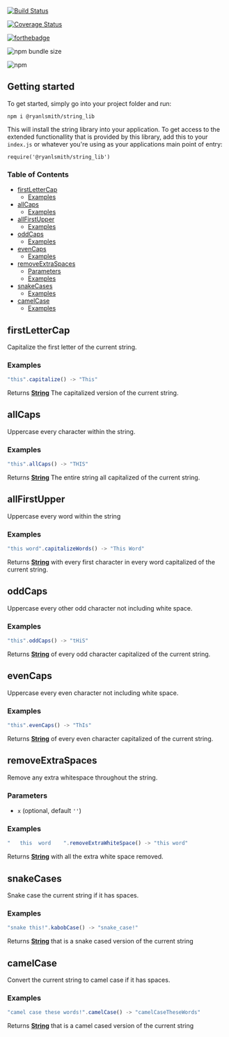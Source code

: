 
[![Build Status](https://travis-ci.com/ryanlsmith4/strings_lib.svg?branch=master)](https://travis-ci.com/ryanlsmith4/strings_lib)

[![Coverage Status](https://coveralls.io/repos/github/ryanlsmith4/strings_lib/badge.svg?branch=master)](https://coveralls.io/github/ryanlsmith4/strings_lib?branch=master)

[![forthebadge](https://forthebadge.com/images/badges/contains-cat-gifs.svg)](https://forthebadge.com)

![npm bundle size](https://img.shields.io/bundlephobia/min/@ryanlsmith/string_lib.svg)


![npm](https://img.shields.io/npm/v/@ryanlsmith/string_lib.svg)

## Getting started
To get started, simply go into your project folder and run:
```
npm i @ryanlsmith/string_lib
```

This will install the string library into your application. To get access to the extended
functionallity that is provided by this library, add this to your `index.js` or whatever you're
using as your applications main point of entry:
```
require('@ryanlsmith/string_lib')
```

<!-- Generated by documentation.js. Update this documentation by updating the source code. -->

### Table of Contents

-   [firstLetterCap][1]
    -   [Examples][2]
-   [allCaps][3]
    -   [Examples][4]
-   [allFirstUpper][5]
    -   [Examples][6]
-   [oddCaps][7]
    -   [Examples][8]
-   [evenCaps][9]
    -   [Examples][10]
-   [removeExtraSpaces][11]
    -   [Parameters][12]
    -   [Examples][13]
-   [snakeCases][14]
    -   [Examples][15]
-   [camelCase][16]
    -   [Examples][17]

## firstLetterCap

Capitalize the first letter of the current string.

### Examples

```javascript
"this".capitalize() -> "This"
```

Returns **[String][18]** The capitalized version of the current string.

## allCaps

Uppercase every character within the string.

### Examples

```javascript
"this".allCaps() -> "THIS"
```

Returns **[String][18]** The entire string all capitalized of the current string.

## allFirstUpper

Uppercase every word within the string

### Examples

```javascript
"this word".capitalizeWords() -> "This Word"
```

Returns **[String][18]** with every first character in every word capitalized of the current string.

## oddCaps

Uppercase every other odd character not including white space.

### Examples

```javascript
"this".oddCaps() -> "tHiS"
```

Returns **[String][18]** of every odd character capitalized of the current string.

## evenCaps

Uppercase every even character not including white space.

### Examples

```javascript
"this".evenCaps() -> "ThIs"
```

Returns **[String][18]** of every even character capitalized of the current string.

## removeExtraSpaces

Remove any extra whitespace throughout the string.

### Parameters

-   `x`   (optional, default `''`)

### Examples

```javascript
"   this  word    ".removeExtraWhiteSpace() -> "this word"
```

Returns **[String][18]** with all the extra white space removed.

## snakeCases

Snake case the current string if it has spaces.

### Examples

```javascript
"snake this!".kabobCase() -> "snake_case!"
```

Returns **[String][18]** that is a snake cased version of the current string

## camelCase

Convert the current string to camel case if it has spaces.

### Examples

```javascript
"camel case these words!".camelCase() -> "camelCaseTheseWords"
```

Returns **[String][18]** that is a camel cased version of the current string

[1]: #firstlettercap

[2]: #examples

[3]: #allcaps

[4]: #examples-1

[5]: #allfirstupper

[6]: #examples-2

[7]: #oddcaps

[8]: #examples-3

[9]: #evencaps

[10]: #examples-4

[11]: #removeextraspaces

[12]: #parameters

[13]: #examples-5

[14]: #snakecases

[15]: #examples-6

[16]: #camelcase

[17]: #examples-7

[18]: https://developer.mozilla.org/docs/Web/JavaScript/Reference/Global_Objects/String
